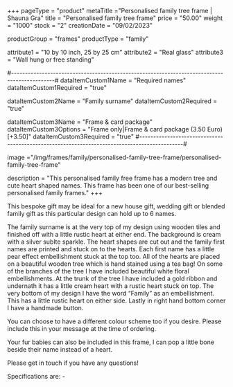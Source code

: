 +++
pageType = "product"
metaTitle ="Personalised family tree frame | Shauna Gra"
title = "Personalised family tree frame"
price = "50.00"
weight = "1000"
stock = "2"
creationDate = "09/02/2023"

productGroup = "frames"
productType = "family"
 
attribute1 = "10 by 10 inch, 25 by 25 cm" 
attribute2 = "Real glass"
attribute3 = "Wall hung or free standing"
 
#---------------------------------------------------------------------------------------------#
dataItemCustom1Name = "Required names"
dataItemCustom1Required = "true"

dataItemCustom2Name = "Family surname"
dataItemCustom2Required = "true"

dataItemCustom3Name = "Frame & card package"
dataItemCustom3Options = "Frame only|Frame & card package (3.50 Euro)[+3.50]"
dataItemCustom3Required = "true"
#---------------------------------------------------------------------------------------------#
 
image ="/img/frames/family/personalised-family-tree-frame/personalised-family-tree-frame"

description = "This personalised family free frame has a modern tree and cute heart shaped names. This frame has been one of our best-selling personalised family frames."
+++

This bespoke gift may be ideal for a new house gift, wedding gift or blended family gift as this particular design can hold up to 6 names.

The family surname is at the very top of my design using wooden tiles and finished off with a little rustic heart at either end. The background is cream with a silver sublte sparkle. The heart shapes are cut out and the family first names are printed and stuck on to the hearts. Each first name has a little pear effect embellishment stuck at the top too. All of the hearts are placed on a beautiful wooden tree which is hand stained using a tea bag! On some of the branches of the tree I have included beautiful white floral embellishments. At the trunk of the tree I have included a gold ribbon and undernath it has a little cream heart with a rustic heart stuck on top. The very bottom of my design I have the word “Family” as an embellishment. This has a little rustic heart on either side. Lastly in right hand bottom corner I have a handmade button.

You can choose to have a different colour scheme too if you desire. Please include this in your message at the time of ordering.

Your fur babies can also be included in this frame, I can pop a little bone beside their name instead of a heart.

Please get in touch if you have any questions!

Specifications are: -

